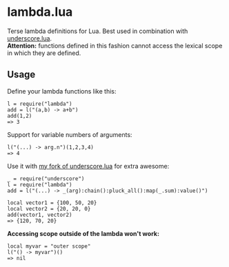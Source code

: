 # lambda.lua
Terse lambda definitions for Lua. Best used in combination with [underscore.lua](https://github.com/mirven/underscore.lua).  
**Attention:** functions defined in this fashion cannot access the lexical scope in which they are defined.

## Usage
Define your lambda functions like this:

    l = require("lambda")
    add = l("(a,b) -> a+b")
    add(1,2)
    => 3

Support for variable numbers of arguments:

    l("(...) -> arg.n")(1,2,3,4)
    => 4

Use it with [my fork of underscore.lua](https://github.com/mkilling/underscore.lua/tree/develop) for extra awesome:

    _ = require("underscore")
    l = require("lambda")
    add = l("(...) -> _(arg):chain():pluck_all():map(_.sum):value()")

    local vector1 = {100, 50, 20}
    local vector2 = {20, 20, 0}
    add(vector1, vector2)
    => {120, 70, 20}

**Accessing scope outside of the lambda won't work:**

    local myvar = "outer scope"
    l("() -> myvar")()
    => nil
